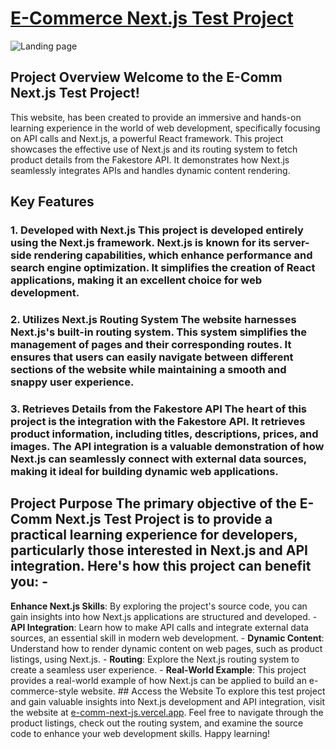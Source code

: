 # [E-Commerce Next.js Test Project ](https://e-comm-next-js.vercel.app) 
![Landing page](https://lh3.googleusercontent.com/pw/ADCreHcdh_iF3qwf44ahNZgwPlKZHmCVPrv6nqjOoFEIyAZ-3lcU5cg2KyQLwhKs1vTrj1-Z6EAmcCo4-FR0tDAk-_48-RykkhfiSohjbXkyQrvbULCe4i_r_zmyn8QCzohU2hu7ysbVEqDx8pnfK1P86YN70HrQ6tWGvlW7wQWja8dCTK6ViYU0gXIusxHnKHzGX6wffCRH_Rwj3umtAIpQG-D7UhHJKZmqXljEIMrK0pyUtb10oTsbzZFsB5DmGrrIeRJU1BPTELPplftgFKwCZUkpD8ewraITO1c8n19w3XCYxX_GrTd13srAcb04SjmZFUC3wudv-tkc7LkX8OQ324I9KZCxNOK9leO_N1uTTAEMdWn2_dtsAk2fSTEUxrQgH_eloAkMVLN08mX8r5jAau8mkLdagbZ054lk6h2OUjlAuuK_66o_soXY74zGzj1m_fb87AaecUusTkxgrc6Ec1m51x25tbyXrOnb47wsyN5jQLdUzFGDD4iWF189k5Y_nnVEMlkWkJTy6UkmEvGy1--nNY7KnpSBQDdtjeaGSGBVqzzX7_rOJgL4nTQuRoPagT1Eyb-jkOTgtr1sOpHMMSx0xBM2JbRKaSqNrRsSIUdVT6gj8Lvg0qCytv1Yj-pMH31QjUlNkMsAYn61k3aI854M24NOzbXqjZ3XxV6ztBcm6ru7pdVD1ErzhUazaIhKqw0uF7d6lC7BD6z3R71MWYksOH6oMhnQq7Oh1OvhFfnF89UYUm18OeWHFLDDnBc8cYK0tVtnbEFgCIjI3f85E3wyjsBn6WdaNRRvyC3gDm_93L08A0htqro7zTiUOUCYGFCIUQYqVEjiMzZdud1SUVgnojOGFFR8b8m4M3PrMFQoQ9kTifTyL-qQvN0UfNII3ppllJeivnQLZlr97OMavyK5jA=w2378-h1810-s-no-gm?authuser=0)
## Project Overview Welcome to the E-Comm Next.js Test Project!
 This website, has been created to provide an immersive and hands-on learning experience in the world of web development, specifically focusing on API calls and Next.js, a powerful React framework. This project showcases the effective use of Next.js and its routing system to fetch product details from the Fakestore API. It demonstrates how Next.js seamlessly integrates APIs and handles dynamic content rendering. 
 
## Key Features 

### 1. Developed with Next.js This project is developed entirely using the Next.js framework. Next.js is known for its server-side rendering capabilities, which enhance performance and search engine optimization. It simplifies the creation of React applications, making it an excellent choice for web development. 
### 2. Utilizes Next.js Routing System The website harnesses Next.js's built-in routing system. This system simplifies the management of pages and their corresponding routes. It ensures that users can easily navigate between different sections of the website while maintaining a smooth and snappy user experience. 
### 3. Retrieves Details from the Fakestore API The heart of this project is the integration with the Fakestore API. It retrieves product information, including titles, descriptions, prices, and images. The API integration is a valuable demonstration of how Next.js can seamlessly connect with external data sources, making it ideal for building dynamic web applications. 
## Project Purpose The primary objective of the E-Comm Next.js Test Project is to provide a practical learning experience for developers, particularly those interested in Next.js and API integration. Here's how this project can benefit you: -  
**Enhance Next.js Skills**: By exploring the project's source code, you can gain insights into how Next.js applications are structured and developed. -  **API Integration**: Learn how to make API calls and integrate external data sources, an essential skill in modern web development. -  **Dynamic Content**: Understand how to render dynamic content on web pages, such as product listings, using Next.js. -  **Routing**: Explore the Next.js routing system to create a seamless user experience. -  **Real-World Example**: This project provides a real-world example of how Next.js can be applied to build an e-commerce-style website. ## Access the Website To explore this test project and gain valuable insights into Next.js development and API integration, visit the website at [e-comm-next-js.vercel.app](https://e-comm-next-js.vercel.app). Feel free to navigate through the product listings, check out the routing system, and examine the source code to enhance your web development skills. Happy learning!